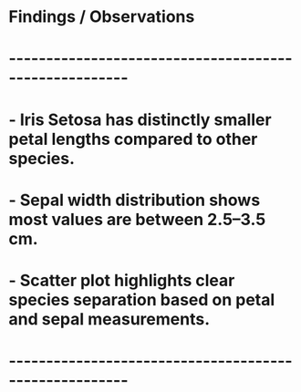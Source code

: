 # Findings / Observations
# ------------------------------------------------------
# - Iris Setosa has distinctly smaller petal lengths compared to other species.
# - Sepal width distribution shows most values are between 2.5–3.5 cm.
# - Scatter plot highlights clear species separation based on petal and sepal measurements.
# ------------------------------------------------------
